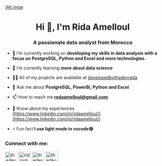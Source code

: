 [!Alt imge](/basement.jpg)
<h1 align="center">Hi 👋, I'm Rida Amelloul</h1>
<h3 align="center">A passionate data analyst from Morocco</h3>

- 🔭 I’m currently working on **developing my skills in data analysis with a focus on PostgreSQL, Python and Excel and more technologies.**

- 🌱 I’m currently learning **more about data science**

- 👨‍💻 All of my projects are available at [developedbythedevreda](developedbythedevreda)

- 💬 Ask me about **PostgreSQL, PowerBi, Python and Excel**

- 📫 How to reach me **redaamelloul@gmail.com**

- 📄 Know about my experiences [https://www.linkedin.com/in/ridaamelloul/](https://www.linkedin.com/in/ridaamelloul/)

- ⚡ Fun fact **I use light mode in vscode😅**

<h3 align="left">Connect with me:</h3>
<p align="left">
<a href="https://twitter.com/thedevreda" target="blank"><img align="center" src="https://raw.githubusercontent.com/rahuldkjain/github-profile-readme-generator/master/src/images/icons/Social/twitter.svg" alt="thedevreda" height="30" width="40" /></a>
<a href="https://linkedin.com/in/ridaamelloul" target="blank"><img align="center" src="https://raw.githubusercontent.com/rahuldkjain/github-profile-readme-generator/master/src/images/icons/Social/linked-in-alt.svg" alt="ridaamelloul" height="30" width="40" /></a>
<a href="https://kaggle.com/thedevreda" target="blank"><img align="center" src="https://raw.githubusercontent.com/rahuldkjain/github-profile-readme-generator/master/src/images/icons/Social/kaggle.svg" alt="thedevreda" height="30" width="40" /></a>
<a href="https://www.youtube.com/c/thedevreda" target="blank"><img align="center" src="https://raw.githubusercontent.com/rahuldkjain/github-profile-readme-generator/master/src/images/icons/Social/youtube.svg" alt="thedevreda" height="30" width="40" /></a>
</p>


